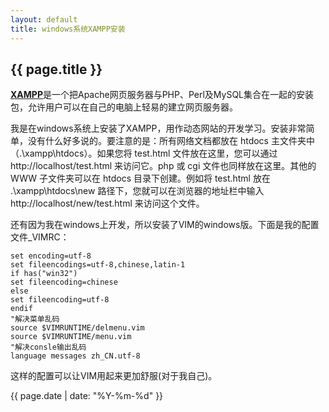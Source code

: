 ```yaml
---
layout: default
title: windows系统XAMPP安装
---
```

{{ page.title }}
----------------

[**XAMPP**](http://www.apachefriends.org/zh_cn/xampp-windows.html)是一个把Apache网页服务器与PHP、Perl及MySQL集合在一起的安装包，允许用户可以在自己的电脑上轻易的建立网页服务器。

我是在windows系统上安装了XAMPP，用作动态网站的开发学习。安装非常简单，没有什么好多说的。要注意的是：所有网络文档都放在 htdocs 主文件夹中（.\xampp\htdocs）。如果您将 test.html 文件放在这里，您可以通过 http://localhost/test.html 来访问它。php 或 cgi 文件也同样放在这里。其他的 WWW 子文件夹可以在 htdocs 目录下创建。例如将 test.html 放在 .\xampp\htdocs\new 路径下，您就可以在浏览器的地址栏中输入 http://localhost/new/test.html 来访问这个文件。

还有因为我在windows上开发，所以安装了VIM的windows版。下面是我的配置文件_VIMRC：

```
set encoding=utf-8
set fileencodings=utf-8,chinese,latin-1
if has("win32")
set fileencoding=chinese
else
set fileencoding=utf-8
endif
"解决菜单乱码
source $VIMRUNTIME/delmenu.vim
source $VIMRUNTIME/menu.vim
"解决consle输出乱码
language messages zh_CN.utf-8
```

这样的配置可以让VIM用起来更加舒服(对于我自己)。

{{ page.date | date: "%Y-%m-%d" }}
